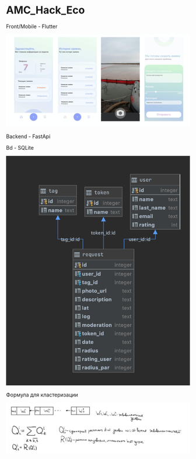 # AMC_Hack_Eco

Front/Mobile - Flutter

![alt text](ui.png "UI")

Backend - FastApi

Bd - SQLite

![alt text](db.png "DB")

Формула для кластеризации

![alt text](claster.jpg "DB")
